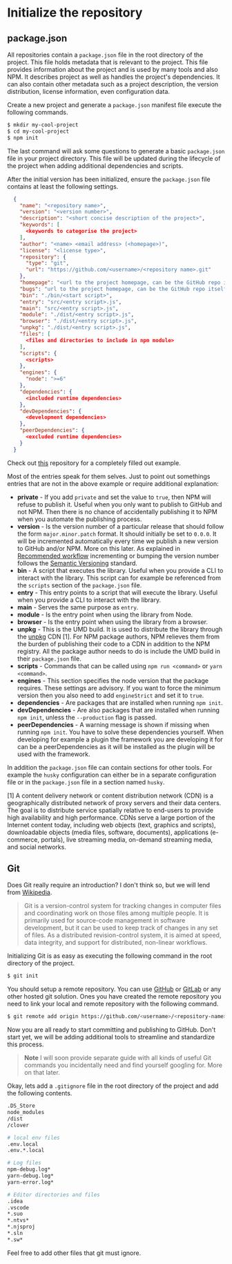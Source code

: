 # Initialize the repository

## package.json

All repositories contain a `package.json` file in the root directory of the project. This file holds metadata that is relevant to the project. This file provides information about the project and is used by many tools and also NPM. It describes project as well as handles the project's dependencies. It can also contain other metadata such as a project description, the version distribution, license information, even configuration data.

Create a new project and generate a `package.json` manifest file execute the following commands.

```bash
$ mkdir my-cool-project
$ cd my-cool-project
$ npm init
```

The last command will ask some questions to generate a basic `package.json` file in your project directory. This file will be updated during the lifecycle of the project when adding additional dependencies and scripts.

After the initial version has been initialized, ensure the `package.json` file contains at least the following settings.

```json
  {
    "name": "<repository name>",
    "version": "<version number>",
    "description": "<short concise description of the project>",
    "keywords": [
      <keywords to categorise the project>
    ],
    "author": "<name> <email address> (<homepage>)",
    "license": "<license type>",
    "repository": {
      "type": "git",
      "url": "https://github.com/<username>/<repository name>.git"
    },
    "homepage": "<url to the project homepage, can be the GitHub repo itself or GitHub pages>",
    "bugs": "url to the project homepage, can be the GitHub repo itself",
    "bin": "./bin/<start script>",
    "entry": "src/<entry script>.js",
    "main": "src/<entry script>.js",
    "module": "./dist/<entry script>.js",
    "browser": "./dist/<entry script>.js",
    "unpkg": "./dist/<entry script>.js",
    "files": [
      <files and directories to include in npm module>
    ],
    "scripts": {
      <scripts>
    },
    "engines": {
      "node": ">=6"
    },
    "dependencies": {
      <included runtime dependencies>
    },
    "devDependencies": {
      <development dependencies>
    },
    "peerDependencies": {
      <excluded runtime dependencies>
    }
  }
```

Check out [this](https://github.com/nidkil/use-pkg-version) repository for a completely filled out example.

Most of the entries speak for them selves. Just to point out somethings entries that are not in the above example or require additional explanation:
- **private** - If you add `private` and set the value to `true`, then NPM will refuse to publish it. Useful when you only want to publish to GitHub and not NPM. Then there is no chance of accidentally publishing it to NPM when you automate the publishing process.
- **version** - Is the version number of a particular release that should follow the form `major.minor.patch` format. It should initially be set to `0.0.0`. It will be incremented automatically every time we publish a new version to GitHub and/or NPM. More on this later. As explained in [Recommended workflow](sections/2-way-of-working/recommended-workflow.md) incrementing or bumping the version number follows the [Semantic Versioning](https://semver.org/) standard.
- **bin** - A script that executes the library. Useful when you provide a CLI to interact with the library. This script can for example be referenced from the `scripts` section of the `package.json` file.
- **entry** - This entry points to a script that will execute the library. Useful when you provide a CLI to interact with the library.
- **main** - Serves the same purpose as `entry`.
- **module** - Is the entry point when using the library from Node.
- **browser** - Is the entry point when using the library from a browser.
- **unpkg** - This is the UMD build. It is used to distribute the library through the [unpkg](http://unpkg.org/) CDN [1]. For NPM package authors, NPM relieves them from the burden of publishing their code to a CDN in addition to the NPM registry. All the package author needs to do is include the UMD build in their `package.json` file.
- **scripts** - Commands that can be called using `npm run <command>` or `yarn <command>`.
- **engines** - This section specifies the node version that the package requires. These settings are advisory. If you want to force the minimum version then you also need to add `engineStrict` and set it to `true`.
- **dependencies** - Are packages that are installed when running `npm init`.
- **devDependencies** - Are also packages that are installed when running `npm init`, unless the `--production` flag is passed.
- **peerDependencies** - A warning message is shown if missing when running `npm init`. You have to solve these dependencies yourself. When developing for example a plugin the framework you are developing it for can be a peerDependencies as it will be installed as the plugin will be used with the framework.

In addition the `package.json` file can contain sections for other tools. For example the `husky` configuration can either be in a separate configuration file or in the `package.json` file in a section named `husky`.

[1] A content delivery network or content distribution network (CDN) is a geographically distributed network of proxy servers and their data centers. The goal is to distribute service spatially relative to end-users to provide high availability and high performance. CDNs serve a large portion of the Internet content today, including web objects (text, graphics and scripts), downloadable objects (media files, software, documents), applications (e-commerce, portals), live streaming media, on-demand streaming media, and social networks.

## Git

Does Git really require an introduction? I don't think so, but we will lend from [Wikipedia](https://en.wikipedia.org/wiki/Git).

> Git is a version-control system for tracking changes in computer files and coordinating work on those files among multiple people. It is primarily used for source-code management in software development, but it can be used to keep track of changes in any set of files. As a distributed revision-control system, it is aimed at speed, data integrity, and support for distributed, non-linear workflows.

Initializing Git is as easy as executing the following command in the root directory of the project.

```bash
$ git init
```

You should setup a remote repository. You can use [GitHub](https://github.com) or [GitLab](https://gitlab.com) or any other hosted git solution. Ones you have created the remote repository you need to link your local and remote repository with the following command.

```bash
$ git remote add origin https://github.com/<username>/<repository-name>.git
```

Now you are all ready to start committing and publishing to GitHub. Don't start yet, we will be adding additional tools to streamline and standardize this process.

> **Note** I will soon provide separate guide with all kinds of useful Git commands you incidentally need and find yourself googling for. More on that later.

Okay, lets add a `.gitignore` file in the root directory of the project and add the following contents.

```bash
.DS_Store
node_modules
/dist
/clover

# local env files
.env.local
.env.*.local

# Log files
npm-debug.log*
yarn-debug.log*
yarn-error.log*

# Editor directories and files
.idea
.vscode
*.suo
*.ntvs*
*.njsproj
*.sln
*.sw*
```

Feel free to add other files that git must ignore.
